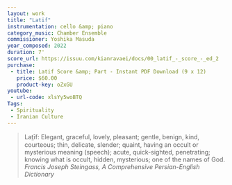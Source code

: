 ```yaml
---
layout: work
title: "Latif"
instrumentation: cello &amp; piano
category_music: Chamber Ensemble
commissioner: Yoshika Masuda
year_composed: 2022
duration: 7'
score_url: https://issuu.com/kianravaei/docs/00_latif_-_score_-_ed_2
purchase:
 - title: Latif Score &amp; Part - Instant PDF Download (9 x 12)
   price: $60.00
   product-key: oZxGU
youtube:
 - url-code: xlsYy5woBTQ
Tags:
 - Spirituality
 - Iranian Culture
---
```

<blockquote>
<p>
<span class="teaser">Lat̤īf: Elegant, graceful, lovely, pleasant; gentle, benign, kind, courteous; thin, delicate, slender; quaint, having an occult or mysterious meaning (speech); acute, quick-sighted, penetrating; knowing what is occult, hidden, mysterious; one of the names of God.</span>
<cite>Francis Joseph Steingass, A Comprehensive Persian-English Dictionary</cite>
</p>
</blockquote>